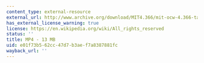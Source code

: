 ```yaml
---
content_type: external-resource
external_url: http://www.archive.org/download/MIT4.366/mit-ocw-4.366-tao-lost-220k.mp4
has_external_license_warning: true
license: https://en.wikipedia.org/wiki/All_rights_reserved
status: ''
title: MP4 - 13 MB
uid: e01f73b5-62cc-47d7-b3ae-f7a8387881fc
wayback_url: ''
---
```


